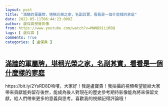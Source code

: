 ```yaml
---
layout: post
title: "滿牆的軍屬牌，堪稱光榮之家，名副其實，看看是一個什麼樣的家庭"
date: 2022-05-11T06:44:23.000Z
author: 盧保貴視覺影像
from: https://www.youtube.com/watch?v=MWNB91iiRBQ
tags: [ 盧保貴 ]
comments: True
categories: [ 盧保貴 ]
---
```

<!--1652251463000-->
[滿牆的軍屬牌，堪稱光榮之家，名副其實，看看是一個什麼樣的家庭](https://www.youtube.com/watch?v=MWNB91iiRBQ)
------

<div>
https://bit.ly/2YsRD8D哈嘍，大家好！我是盧寶貴！我拍攝的視頻希望能給大家帶來貢獻能夠留存後世，能成為後人對現在的歷史參考期待影像能為將來保留文獻，給人們帶來更多的意義與思考。喜歡我的視頻記得評論哦！
</div>
